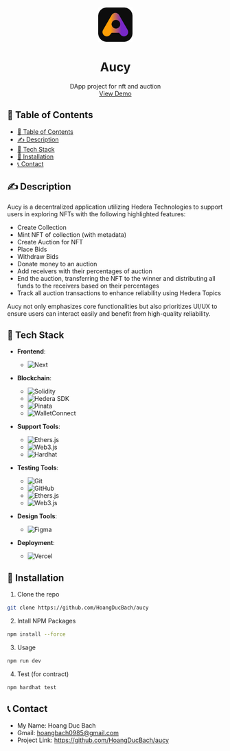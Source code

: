 <!-- title: Aucy - NFT and Auction DApp -->
<!-- PROJECT LOGO -->
<br />
<div align="center">
  <a href="[https://aucy.vecel.com/](https://aucy.vercel.app/)">
    <img src="src/public/aucy.svg" alt="Logo" width="80" height="80">
  </a>
  <h1 align="center">Aucy</h1>
  <p align="center">
    DApp project for nft and auction
    <br />
    <a href="[https://aucy.vecel.com/](https://aucy.vercel.app/)">View Demo</a>
  </p>
</div>

## 📃 Table of Contents
- [📃 Table of Contents](#-table-of-contents)
- [✍ Description](#-description)
- [🚀 Tech Stack](#-tech-stack)
- [🔧 Installation](#-installation)
- [📞 Contact](#-contact)

## ✍ Description
Aucy is a decentralized application utilizing Hedera Technologies to support users in exploring NFTs with the following highlighted features:
* Create Collection
* Mint NFT of collection (with metadata)
* Create Auction for NFT
* Place Bids
* Withdraw Bids
* Donate money to an auction
* Add receivers with their percentages of auction
* End the auction, transferring the NFT to the winner and distributing all funds to the receivers based on their percentages
* Track all auction transactions to enhance reliability using Hedera Topics

Aucy not only emphasizes core functionalities but also prioritizes UI/UX to ensure users can interact easily and benefit from high-quality reliability.

## 🚀 Tech Stack

- **Frontend**:
  - ![Next][Next.js]

- **Blockchain**:
  - ![Solidity][Solidity]
  - ![Hedera SDK][Hedera]
  - ![Pinata][Pinata]
  - ![WalletConnect][WalletConnect]
- **Support Tools**:
  - ![Ethers.js][Ethers.js]
  - ![Web3.js][Web3.js]
  - ![Hardhat][Hardhat]
  
- **Testing Tools**:
  - ![Git][Git]
  - ![GitHub][GitHub]
  - ![Ethers.js][Ethers.js]
  - ![Web3.js][Web3.js]
  

- **Design Tools**:
  - ![Figma][Figma]

- **Deployment**:
  - ![Vercel][Vercel]

## 🔧 Installation
1. Clone the repo
```sh
git clone https://github.com/HoangDucBach/aucy
```
   
2. Intall NPM Packages
```sh
npm install --force
```
3. Usage
```sh
npm run dev
```
4. Test (for contract)
```sh
npm hardhat test
```
## 📞 Contact
* My Name: Hoang Duc Bach
* Gmail: hoangbach0985@gmail.com
* Project Link: https://github.com/HoangDucBach/aucy

<!-- MARKDOWN LINKS & IMAGES -->
[Hedera]: https://img.shields.io/badge/hedera-2C2C2C?style=for-the-badge&logo=hedera&logoColor=white
[Pinata]: https://img.shields.io/badge/pinata-6D57FF?style=for-the-badge&logo=pinata&logoColor=white
[Next.js]: https://img.shields.io/badge/next.js-000000?style=for-the-badge&logo=nextdotjs&logoColor=white
[Solidity]: https://img.shields.io/badge/solidity-363636?style=for-the-badge&logo=solidity&logoColor=white
[Hardhat]: https://img.shields.io/badge/hardhat-FFCC2F?style=for-the-badge&logo=hardhat&logoColor=black
[Git]: https://img.shields.io/badge/git-F05032?style=for-the-badge&logo=git&logoColor=white
[GitHub]: https://img.shields.io/badge/github-181717?style=for-the-badge&logo=github&logoColor=white
[Chai]: https://img.shields.io/badge/chai-A30701?style=for-the-badge&logo=chai&logoColor=white
[Ethers.js]: https://img.shields.io/badge/ethers.js-3C3C3D?style=for-the-badge&logo=ethereum&logoColor=white
[Web3.js]: https://img.shields.io/badge/web3.js-F16822?style=for-the-badge&logo=web3.js&logoColor=white
[WalletConnect]: https://img.shields.io/badge/WalletConnect-3B99FC?style=for-the-badge&logo=walletconnect&logoColor=white
[Vercel]: https://img.shields.io/badge/vercel-000000?style=for-the-badge&logo=vercel&logoColor=white
[Figma]: https://img.shields.io/badge/figma-F24E1E?style=for-the-badge&logo=figma&logoColor=white


